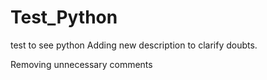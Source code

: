 # Test_Python
test to see python
Adding new description to clarify doubts.

Removing unnecessary comments
